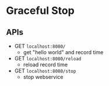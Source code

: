 # Graceful Stop

## APIs

- GET `localhost:8080/`
    - get "hello world" and record time
- GET `localhost:8080/reload`
    - reload record time
- GET `localhost:8080/stop`
    - stop webservice
